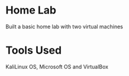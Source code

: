 # Home Lab
Built a basic home lab with two virtual machines

# Tools Used
KaliLinux OS, Microsoft OS and VirtualBox

